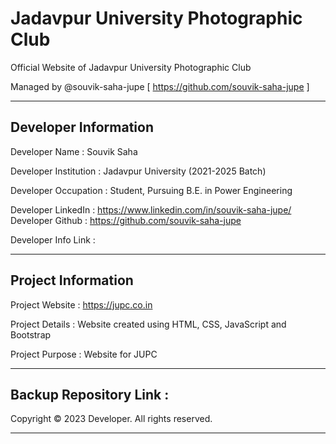 # Jadavpur University Photographic Club
Official Website of Jadavpur University Photographic Club

Managed by @souvik-saha-jupe [ https://github.com/souvik-saha-jupe ]

--------------------------------------------------------------------------------------------------------
Developer Information
--------------------------------------------------------------------------------------------------------

Developer Name        : Souvik Saha

Developer Institution : Jadavpur University (2021-2025 Batch)

Developer Occupation  : Student, Pursuing B.E. in Power Engineering

Developer LinkedIn    : https://www.linkedin.com/in/souvik-saha-jupe/
Developer Github      : https://github.com/souvik-saha-jupe

Developer Info Link   : 

--------------------------------------------------------------------------------------------------------
Project Information
--------------------------------------------------------------------------------------------------------

Project Website       : https://jupc.co.in

Project Details       : Website created using HTML, CSS, JavaScript and Bootstrap

Project Purpose       : Website for JUPC

--------------------------------------------------------------------------------------------------------

Backup Repository Link : 
--------------------------------------------------------------------------------------------------------

Copyright © 2023 Developer. All rights reserved.

--------------------------------------------------------------------------------------------------------

